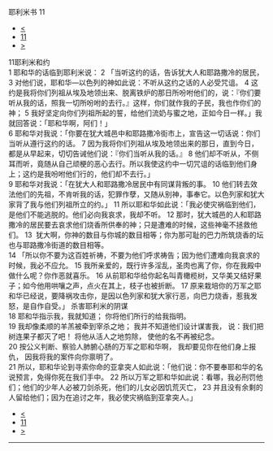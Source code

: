 ﻿





 耶利米书 11




* [<](bible/JER10.md)
* [11](bible/JER.md)
* [>](bible/JER12.md)



 
11耶利米和约  
1 耶和华的话临到耶利米说： 
2 「当听这约的话，告诉犹大人和耶路撒冷的居民， 
3 对他们说，耶和华—以色列的神如此说：不听从这约之话的人必受咒诅。 
4 这约是我将你们列祖从埃及地领出来、脱离铁炉的那日所吩咐他们的，说：『你们要听从我的话，照我一切所吩咐的去行。』这样，你们就作我的子民，我也作你们的神； 
5 我好坚定向你们列祖所起的誓，给他们流奶与蜜之地，正如今日一样。」我就回答说：「耶和华啊，阿们！」  
6 耶和华对我说：「你要在犹大城邑中和耶路撒冷街市上，宣告这一切话说：你们当听从遵行这约的话。 
7 因为我将你们列祖从埃及地领出来的那日，直到今日，都是从早起来，切切告诫他们说：『你们当听从我的话。』 
8 他们却不听从，不侧耳而听，竟随从自己顽梗的恶心去行。所以我使这约中一切咒诅的话临到他们身上；这约是我吩咐他们行的，他们却不去行。」  
9 耶和华对我说：「在犹大人和耶路撒冷居民中有同谋背叛的事。 
10 他们转去效法他们的先祖，不肯听我的话，犯罪作孽，又随从别神，事奉它。以色列家和犹大家背了我与他们列祖所立的约。」 
11 所以耶和华如此说：「我必使灾祸临到他们，是他们不能逃脱的。他们必向我哀求，我却不听。 
12 那时，犹大城邑的人和耶路撒冷的居民要去哀求他们烧香所供奉的神；只是遭难的时候，这些神毫不拯救他们。 
13  犹大啊，你神的数目与你城的数目相等；你为那可耻的巴力所筑烧香的坛也与耶路撒冷街道的数目相等。  
14 「所以你不要为这百姓祈祷，不要为他们呼求祷告；因为他们遭难向我哀求的时候，我必不应允。 
15 我所亲爱的，既行许多淫乱，圣肉也离了你，你在我殿中做什么呢？你作恶就喜乐。 
16 从前耶和华给你起名叫青橄榄树，又华美又结好果子；如今他用哄嚷之声，点火在其上，枝子也被折断。 
17 原来栽培你的万军之耶和华已经说，要降祸攻击你，是因以色列家和犹大家行恶，向巴力烧香，惹我发怒，是自作自受。」 杀害耶利米的阴谋  
18 耶和华指示我，我就知道； 你将他们所行的给我指明。  
19 我却像柔顺的羊羔被牵到宰杀之地； 我并不知道他们设计谋害我， 说：我们把树连果子都灭了吧！ 将他从活人之地剪除， 使他的名不再被纪念。  
20 按公义判断、察验人肺腑心肠的万军之耶和华啊， 我却要见你在他们身上报仇， 因我将我的案件向你禀明了。  
21 所以，耶和华论到寻索你命的亚拿突人如此说：「他们说：你不要奉耶和华的名说预言，免得你死在我们手中。 
22 所以万军之耶和华如此说：看哪，我必刑罚他们；他们的少年人必被刀剑杀死，他们的儿女必因饥荒灭亡， 
23 并且没有余剩的人留给他们；因为在追讨之年，我必使灾祸临到亚拿突人。」 
* [<](bible/JER10.md)
* [11](bible/JER.md)
* [>](bible/JER12.md)





---










